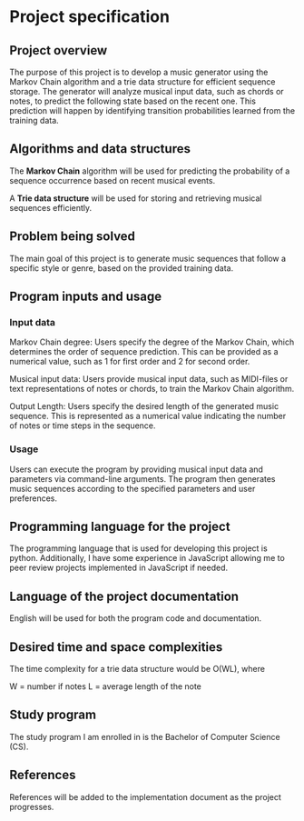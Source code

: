 # Project specification

## Project overview

The purpose of this project is to develop a music generator using the Markov Chain algorithm and a trie data structure for efficient sequence storage. The generator will analyze musical input data, such as chords or notes, to predict the following state based on the recent one. This prediction will happen by identifying transition probabilities learned from the training data.

## Algorithms and data structures

The **Markov Chain** algorithm will be used for predicting the probability of a sequence occurrence based on recent musical events.

A **Trie data structure** will be used for storing and retrieving musical sequences efficiently.

## Problem being solved

The main goal of this project is to generate music sequences that follow a specific style or genre, based on the provided training data.

## Program inputs and usage

### Input data

Markov Chain degree: Users specify the degree of the Markov Chain, which determines the order of sequence prediction. This can be provided as a numerical value, such as 1 for first order and 2 for second order.

Musical input data: Users provide musical input data, such as MIDI-files or text representations of notes or chords, to train the Markov Chain algorithm. 

Output Length: Users specify the desired length of the generated music sequence. This is represented as a numerical value indicating the number of notes or time steps in the sequence.

### Usage

Users can execute the program by providing musical input data and parameters via command-line arguments. The program then generates music sequences according to the specified parameters and user preferences.

## Programming language for the project

The programming language that is used for developing this project is python. Additionally, I have some experience in JavaScript allowing me to peer review projects implemented in JavaScript if needed.

## Language of the project documentation

English will be used for both the program code and documentation.

## Desired time and space complexities

The time complexity for a trie data structure would be O(WL), where

W = number if notes
L = average length of the note

## Study program

The study program I am enrolled in is the Bachelor of Computer Science (CS).

## References

References will be added to the implementation document as the project progresses.